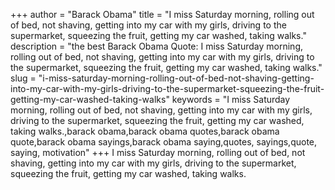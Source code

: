 +++
author = "Barack Obama"
title = "I miss Saturday morning, rolling out of bed, not shaving, getting into my car with my girls, driving to the supermarket, squeezing the fruit, getting my car washed, taking walks."
description = "the best Barack Obama Quote: I miss Saturday morning, rolling out of bed, not shaving, getting into my car with my girls, driving to the supermarket, squeezing the fruit, getting my car washed, taking walks."
slug = "i-miss-saturday-morning-rolling-out-of-bed-not-shaving-getting-into-my-car-with-my-girls-driving-to-the-supermarket-squeezing-the-fruit-getting-my-car-washed-taking-walks"
keywords = "I miss Saturday morning, rolling out of bed, not shaving, getting into my car with my girls, driving to the supermarket, squeezing the fruit, getting my car washed, taking walks.,barack obama,barack obama quotes,barack obama quote,barack obama sayings,barack obama saying,quotes, sayings,quote, saying, motivation"
+++
I miss Saturday morning, rolling out of bed, not shaving, getting into my car with my girls, driving to the supermarket, squeezing the fruit, getting my car washed, taking walks.

